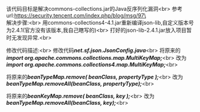 该代码目标是解决commons-collections.jar的Java反序列化漏洞\<br>
参考url:https://security.tencent.com/index.php/blog/msg/97\<br>
解决步骤:\<br>
用commons-collections4-4.1.jar重新编译json-lib,自定义版本号为2.4.1(官方没有该版本,我自己瞎写的)\<br>
打好的json-lib-2.4.1.jar放入项目暂时无发现异常.\<br>

修改代码描述:\<br>
修改代码***net.sf.json.JsonConfig.java***\<br>
将原来的***import org.apache.commons.collections.map.MultiKeyMap;***\<br>
改为***import org.apache.commons.collections4.map.MultiKeyMap;***\<br>

将原来的***beanTypeMap.remove( beanClass, propertyType );***\<br>
改为***beanTypeMap.removeAll(beanClass, propertyType);***\<br>

将原来的***beanKeyMap.remove( beanClass, key );***\<br>
改为***beanTypeMap.removeAll(beanClass, key);***\<br>